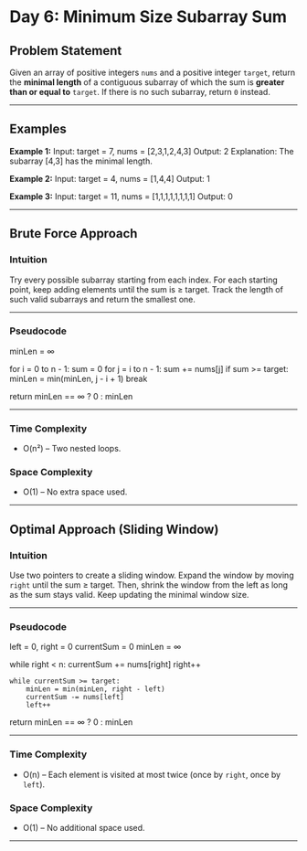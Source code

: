# Day 6: Minimum Size Subarray Sum

## Problem Statement

Given an array of positive integers `nums` and a positive integer `target`, return the **minimal length** of a contiguous subarray of which the sum is **greater than or equal to** `target`. If there is no such subarray, return `0` instead.

---

## Examples

**Example 1:**
Input: target = 7, nums = [2,3,1,2,4,3]
Output: 2
Explanation: The subarray [4,3] has the minimal length.


**Example 2:**
Input: target = 4, nums = [1,4,4]
Output: 1


**Example 3:**
Input: target = 11, nums = [1,1,1,1,1,1,1,1]
Output: 0

---

## Brute Force Approach

### Intuition

Try every possible subarray starting from each index. For each starting point, keep adding elements until the sum is ≥ target. Track the length of such valid subarrays and return the smallest one.

---

### Pseudocode
minLen = ∞

for i = 0 to n - 1:
    sum = 0
    for j = i to n - 1:
        sum += nums[j]
        if sum >= target:
            minLen = min(minLen, j - i + 1)
            break

return minLen == ∞ ? 0 : minLen

---

### Time Complexity

- O(n²) – Two nested loops.

### Space Complexity

- O(1) – No extra space used.

---

## Optimal Approach (Sliding Window)

### Intuition

Use two pointers to create a sliding window. Expand the window by moving `right` until the sum ≥ target. Then, shrink the window from the left as long as the sum stays valid. Keep updating the minimal window size.

---

### Pseudocode

left = 0, right = 0
currentSum = 0
minLen = ∞

while right < n:
    currentSum += nums[right]
    right++

    while currentSum >= target:
        minLen = min(minLen, right - left)
        currentSum -= nums[left]
        left++
return minLen == ∞ ? 0 : minLen

---

### Time Complexity

- O(n) – Each element is visited at most twice (once by `right`, once by `left`).

### Space Complexity

- O(1) – No additional space used.

---



